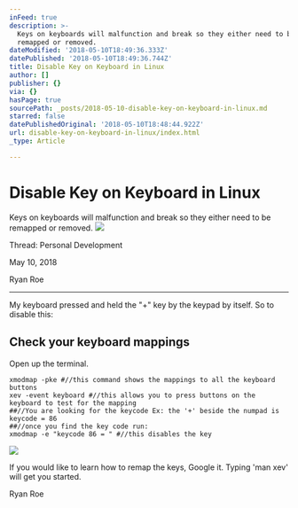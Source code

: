 ```yaml
---
inFeed: true
description: >-
  Keys on keyboards will malfunction and break so they either need to be
  remapped or removed.
dateModified: '2018-05-10T18:49:36.333Z'
datePublished: '2018-05-10T18:49:36.744Z'
title: Disable Key on Keyboard in Linux
author: []
publisher: {}
via: {}
hasPage: true
sourcePath: _posts/2018-05-10-disable-key-on-keyboard-in-linux.md
starred: false
datePublishedOriginal: '2018-05-10T18:48:44.922Z'
url: disable-key-on-keyboard-in-linux/index.html
_type: Article

---
```

# Disable Key on Keyboard in Linux

Keys on keyboards will malfunction and break so they either need to be remapped or removed.
![](https://the-grid-user-content.s3-us-west-2.amazonaws.com/08d9fb1c-83ef-4696-9fb7-dbfb9de4b4ab.png)

Thread: Personal Development

May 10, 2018

Ryan Roe

---

My keyboard pressed and held the "+" key by the keypad by itself. So to disable this:

## Check your keyboard mappings

Open up the terminal.

    xmodmap -pke #//this command shows the mappings to all the keyboard buttons
    xev -event keyboard #//this allows you to press buttons on the keyboard to test for the mapping
    ##//You are looking for the keycode Ex: the '+' beside the numpad is keycode = 86
    ##//once you find the key code run:
    xmodmap -e "keycode 86 = " #//this disables the key
    

![](https://the-grid-user-content.s3-us-west-2.amazonaws.com/039e21d9-01a6-49da-8e15-fbe276c912ef.png)

If you would like to learn how to remap the keys, Google it. Typing 'man xev' will get you started.

Ryan Roe